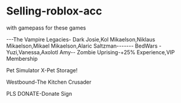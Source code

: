 # Selling-roblox-acc
with gamepass for these games

---The Vampire Legacies- Dark Josie,Kol Mikaelson,Niklaus Mikaelson,Mikael Mikaelson,Alaric Saltzman-------
BedWars -Yuzi,Vanessa,Axolotl Amy--
Zombie Uprising-+25% Experience,VIP Membership

Pet Simulator X-Pet Storage!

Westbound-The Kitchen Crusader

PLS DONATE-Donate Sign
